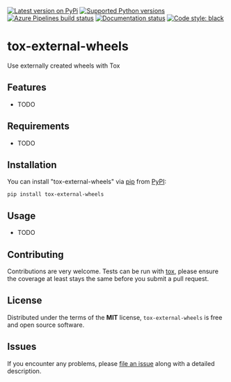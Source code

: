 [![Latest version on
PyPi](https://badge.fury.io/py/tox-external-wheels.svg)](https://badge.fury.io/py/tox-external-wheels)
[![Supported Python
versions](https://img.shields.io/pypi/pyversions/tox-external-wheels.svg)](https://pypi.org/project/tox-external-wheels/)
[![Azure Pipelines build
status](https://dev.azure.com/keller00/tox-external-wheels/_apis/build/status/tox%20ci?branchName=master)](https://dev.azure.com/keller00/tox-external-wheels/_build/latest?definitionId=9&branchName=master)
[![Documentation
status](https://readthedocs.org/projects/tox-external-wheels/badge/?version=latest&style=flat-square)](https://tox-external-wheels.readthedocs.io/en/latest/?badge=latest)
[![Code style:
black](https://img.shields.io/badge/code%20style-black-000000.svg)](https://github.com/python/black)

# tox-external-wheels

Use externally created wheels with Tox

Features
--------

* TODO


Requirements
------------

* TODO


Installation
------------

You can install "tox-external-wheels" via [pip](https://pypi.org/project/pip/) from [PyPI](https://pypi.org):

```
pip install tox-external-wheels
```

Usage
-----

* TODO

Contributing
------------
Contributions are very welcome. Tests can be run with [tox](https://tox.readthedocs.io/en/latest/), please ensure
the coverage at least stays the same before you submit a pull request.

License
-------

Distributed under the terms of the **MIT** license, `tox-external-wheels` is
free and open source software.


Issues
------

If you encounter any problems, please
[file an issue](https://github.com/keller00/tox-external-wheels/issues)
along with a detailed description.
